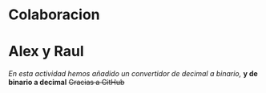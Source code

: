 # Colaboracion
# Alex y Raul
*En esta actividad hemos añadido un convertidor de decimal a binario,*
**y de binario a decimal**
~~Gracias a GitHub~~
